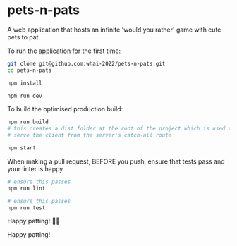 # pets-n-pats

A web application that hosts an infinite 'would you rather' game with cute pets to pat.

To run the application for the first time:

```sh
git clone git@github.com:whai-2022/pets-n-pats.git
cd pets-n-pats

npm install

npm run dev
```

To build the optimised production build:

```sh
npm run build
# this creates a dist folder at the root of the project which is used to
# serve the client from the server's catch-all route

npm start
```

When making a pull request, BEFORE you push, ensure that tests pass and your linter is happy.

```sh
# ensure this passes
npm run lint

# ensure this passes
npm run test
```

Happy patting! 🐶😺

Happy patting!
